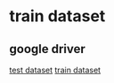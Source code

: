# train dataset

## google driver
[test dataset](https://drive.google.com/file/d/1105JxyylxRaSgZNdciXDzsadwJK0LBob/view?usp=drive_link)
[train dataset](https://drive.google.com/file/d/1SeSzdbWLcpnqEAhYmGd3nmvkC1UoWm1m/view?usp=drive_link)

